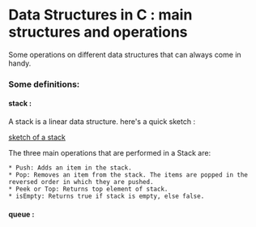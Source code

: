 # **Data Structures in C : main structures and operations** 
Some operations on different data structures that can always come in handy.

### **Some definitions**: 

#### **stack** : 

A stack is a linear data structure. here's a quick sketch :  

[sketch of a stack](stack/stack_representation.png)

The three main operations that are performed in a Stack are:

    * Push: Adds an item in the stack.
    * Pop: Removes an item from the stack. The items are popped in the reversed order in which they are pushed. 
    * Peek or Top: Returns top element of stack.
    * isEmpty: Returns true if stack is empty, else false.

#### **queue** :
